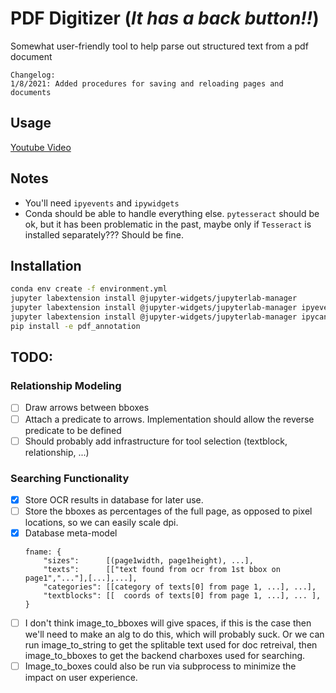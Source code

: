 # PDF Digitizer (_It has a back button!!_)
Somewhat user-friendly tool to help parse out structured text from a pdf document

```
Changelog:
1/8/2021: Added procedures for saving and reloading pages and documents
```
## Usage
[Youtube Video](https://www.youtube.com/watch?v=_My2JVHbknM&ab_channel=JoelS "Video Title")

## Notes
* You'll need `ipyevents` and `ipywidgets`
* Conda should be able to handle everything else. `pytesseract` should be ok, but it has been problematic in the past, maybe only if `Tesseract` is installed separately??? Should be fine.

## Installation
```bash
conda env create -f environment.yml
jupyter labextension install @jupyter-widgets/jupyterlab-manager
jupyter labextension install @jupyter-widgets/jupyterlab-manager ipyevents
jupyter labextension install @jupyter-widgets/jupyterlab-manager ipycanvas
pip install -e pdf_annotation
```


## TODO:
### Relationship Modeling
- [ ] Draw arrows between bboxes
- [ ] Attach a predicate to arrows. Implementation should allow the reverse predicate to be defined
- [ ] Should probably add infrastructure for tool selection (textblock, relationship, ...)
### Searching Functionality
- [x] Store OCR results in database for later use.
- [ ] Store the bboxes as percentages of the full page, as opposed to pixel locations, so we can easily scale dpi.
- [x] Database meta-model
  ```
  fname: {
      "sizes":      [(page1width, page1height), ...],
      "texts":      [["text found from ocr from 1st bbox on page1","..."],[...],...],
      "categories": [[category of texts[0] from page 1, ...], ...],
      "textblocks": [[  coords of texts[0] from page 1, ...], ... ],
  }
  ```
- [ ] I don't think image_to_bboxes will give spaces, if this is the case then we'll need to make an alg to do this, which will probably suck. Or we can run image_to_string to get the splitable text used for doc retreival, then image_to_bboxes to get the backend charboxes used for searching.
- [ ] Image_to_boxes could also be run via subprocess to minimize the impact on user experience.
